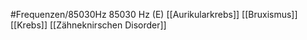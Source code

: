 #Frequenzen/85030Hz
85030 Hz (E)
[[Aurikularkrebs]]
[[Bruxismus]]
[[Krebs]]
[[Zähneknirschen Disorder]]